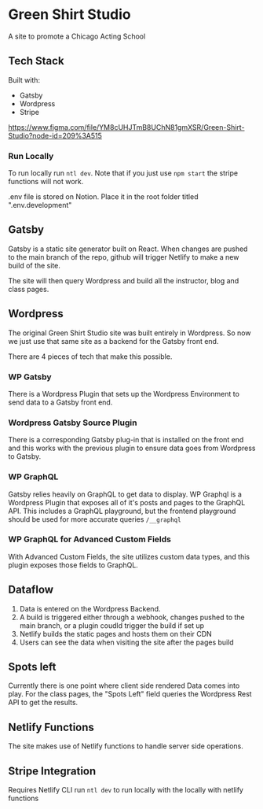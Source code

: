 # Green Shirt Studio

A site to promote a Chicago Acting School

## Tech Stack

Built with:

- Gatsby
- Wordpress
- Stripe

https://www.figma.com/file/YM8cUHJTmB8UChN81gmXSR/Green-Shirt-Studio?node-id=209%3A515

### Run Locally

To run locally run `ntl dev`. Note that if you just use `npm start` the stripe functions will not work.

.env file is stored on Notion. Place it in the root folder titled ".env.development"

## Gatsby

Gatsby is a static site generator built on React. When changes are pushed to the main branch of the repo, github will trigger Netlify to make a new build of the site.

The site will then query Wordpress and build all the instructor, blog and class pages.

## Wordpress

The original Green Shirt Studio site was built entirely in Wordpress. So now we just use that same site as a backend for the Gatsby front end.

There are 4 pieces of tech that make this possible.

### WP Gatsby

There is a Wordpress Plugin that sets up the Wordpress Environment to send data to a Gatsby front end.

### Wordpress Gatsby Source Plugin

There is a corresponding Gatsby plug-in that is installed on the front end and this works with the previous plugin to ensure data goes from Wordpress to Gatsby.

### WP GraphQL

Gatsby relies heavily on GraphQL to get data to display. WP Graphql is a Wordpress Plugin that exposes all of it's posts and pages to the GraphQL API. This includes a GraphQL playground, but the frontend playground should be used for more accurate queries `/__graphql`

### WP GraphQL for Advanced Custom Fields

With Advanced Custom Fields, the site utilizes custom data types, and this plugin exposes those fields to GraphQL.

## Dataflow

1. Data is entered on the Wordpress Backend.
2. A build is triggered either through a webhook, changes pushed to the main branch, or a plugin coudld trigger the build if set up
3. Netlify builds the static pages and hosts them on their CDN
4. Users can see the data when visiting the site after the pages build

## Spots left

Currently there is one point where client side rendered Data comes into play. For the class pages, the "Spots Left" field queries the Wordpress Rest API to get the results.

## Netlify Functions

The site makes use of Netlify functions to handle server side operations.

## Stripe Integration

Requires Netlify CLI
run `ntl dev` to run locally with the locally with netlify functions
